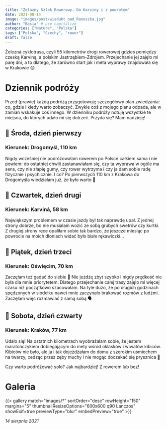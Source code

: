 ```yaml
---
title: "Żelazny Szlak Rowerowy. Do Karviny i z powrotem"
date: 2021-08-14
image: "images/post/wiadukt_nad_Ranoszka.jpg"
author: "Basia" # use capitalize
categories: ["Nature", "Polska"]
tags: ["Polska", "Czechy", "rower"]
draft: false
---
```


Železná cyklotrasa, czyli 55 kilometrów drogi rowerowej gdzieś pomiędzy czeską Karviną, a polskim Jastrzębiem-Zdrojem. Przejechanie jej zajęło mi parę dni, a to dlatego, że zarówno start jak i meta wyprawy znajdowała się w Krakowie 😊 
# Dziennik podróży

Przed (prawie) każdą podróżą przygotowuję szczegółowy plan zwiedzania: co, gdzie i kiedy warto zobaczyć. Zwykle coś z mojego planu odpada, ale w zamian wskakuje coś innego. W dzienniku podróży notuję wszystkie te miejsca, do których udało mi się dotrzeć. Przyda się? Mam nadzieję!

## 📆 Środa, dzień pierwszy

### Kierunek: Drogomyśl, 110 km

Nigdy wcześniej nie podróżowałam rowerem po Polsce całkiem sama i nie powiem: do ostatniej chwili zastanawiałam się, czy ta wyprawa w ogóle ma sens, czy nie złapię gumy, czy rower wytrzyma i czy ja dam sobie radę fizycznie i psychicznie. I co? Po pierwszych 110 km z Krakowa do Drogomyśla wiedziałam już, że było warto 💪  

## 📆 Czwartek, dzień drugi

### Kierunek: Karviná, 58 km

Największym problemem w czasie jazdy był tak naprawdę upał. Z jednej strony dobrze, bo nie musiałam wozić ze sobą grubych swetrów czy kurtki. Z drugiej strony ręce opaliłam sobie tak bardzo, że jeszcze miesiąc po powrocie na moich dłoniach widać było białe rękawiczki...

## 📆 Piątek, dzień trzeci

### Kierunek: Oświęcim, 70 km

Zaczęłam też gadać do siebie 🙊 Nie jeżdżę zbyt szybko i nigdy prędkość nie była dla mnie priorytetem. Dlatego przejechanie całej trasy zajęło mi więcej czasu niż początkowo szacowałam. Na tyle dużo, że po długich godzinach spędzonych w siodełku nawet mnie zaczynało brakować rozmów z ludźmi. Zaczęłam więc rozmawiać z samą sobą 🗣️    

## 📆 Sobota, dzień czwarty

### Kierunek: Kraków, 77 km

Udało się! Na ostatnich kilometrach wyobrażałam sobie, że jestem maratończykiem dobiegającym do mety wśród oklasków i wiwatów kibiców. Kibiców nie było, ale ja i tak dojeżdżałam do domu z szerokim uśmiechem na twarzy, cedząc przez zęby muchy i nie mogąc doczekać się prysznica 🚿

Czy warto podróżować solo? Jak najbardziej! Z rowerem lub bez! 

# Galeria

{{< gallery match="images/*" sortOrder="desc" rowHeight="150" margins="5" thumbnailResizeOptions="600x600 q90 Lanczos" showExif=true previewType="blur" embedPreview="true" >}}

*14 sierpnia 2021*